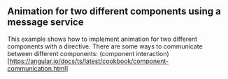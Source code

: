 ## Animation for two different components using a message service

This example shows how to implement animation for two different components with a directive. There are some ways to communicate between different components: (component interaction) [https://angular.io/docs/ts/latest/cookbook/component-communication.html]
